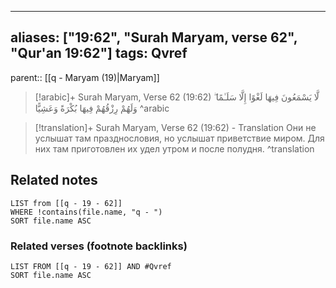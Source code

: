 
---
aliases: ["19:62", "Surah Maryam, verse 62", "Qur'an 19:62"]
tags: Qvref
---

parent:: [[q - Maryam (19)|Maryam]]

> [!arabic]+ Surah Maryam, Verse 62 (19:62)
> <span class="quran-arabic">لَّا يَسْمَعُونَ فِيهَا لَغْوًا إِلَّا سَلَـٰمًا ۖ وَلَهُمْ رِزْقُهُمْ فِيهَا بُكْرَةً وَعَشِيًّا</span>
^arabic

> [!translation]+ Surah Maryam, Verse 62 (19:62) - Translation
> Они не услышат там празднословия, но услышат приветствие миром. Для них там приготовлен их удел утром и после полудня.
^translation



## Related notes
```dataview
LIST from [[q - 19 - 62]]
WHERE !contains(file.name, "q - ")
SORT file.name ASC
```

### Related verses (footnote backlinks)
```dataview
LIST FROM [[q - 19 - 62]] AND #Qvref
SORT file.name ASC
```

